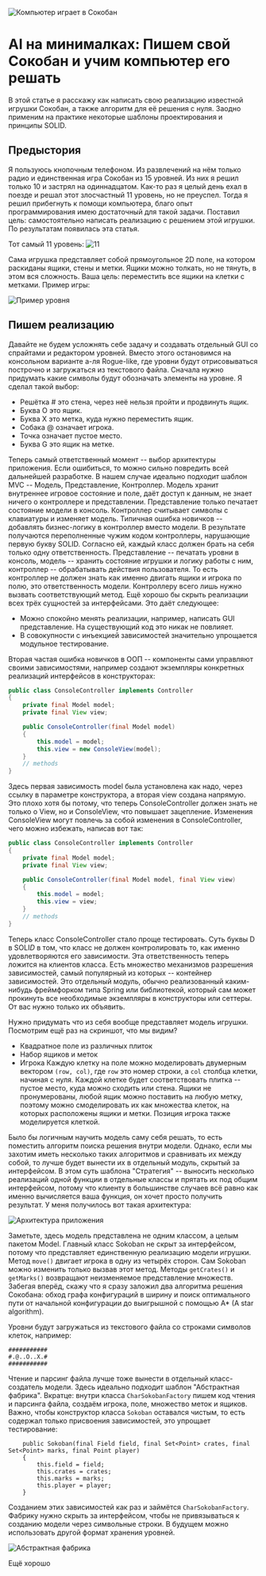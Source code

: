 ![Компьютер играет в Сокобан](sokoban4.gif)

# AI на минималках: Пишем свой Сокобан и учим компьютер его решать
В этой статье я расскажу как написать свою реализацию известной игрушки Сокобан, а также алгоритм для её решения с нуля. Заодно применим на практике некоторые шаблоны
проектирования и принципы SOLID.

## Предыстория
Я пользуюсь кнопочным телефоном. Из развлечений на нём только радио и единственная игра Сокобан из 15 уровней. Из них я решил только 10 и застрял на одиннадцатом.
Как-то раз я целый день ехал в поезде и решал этот злосчастный 11 уровень, но не преуспел. Тогда я решил прибегнуть к помощи компьютера, благо опыт программирования
имею достаточный для такой задачи. Поставил цель: самостоятельно написать реализацию с решением этой игрушки. По результатам появилась эта статья.

Тот самый 11 уровень:
![11](eleven.png)

Сама игрушка представляет собой прямоугольное 2D поле, на котором раскиданы ящики, стены и метки. Ящики можно толкать, но не тянуть, в этом вся сложность.
Ваша цель: переместить все ящики на клетки с метками. Пример игры:

![Пример уровня](https://upload.wikimedia.org/wikipedia/commons/4/4b/Sokoban_ani.gif)

## Пишем реализацию
Давайте не будем усложнять себе задачу и создавать отдельный GUI со спрайтами и редактором уровней. Вместо этого остановимся на консольном варианте а-ля Rogue-like,
где уровни будут отрисовываться построчно и загружаться из текстового файла. Сначала нужно придумать какие символы будут обозначать элементы на уровне. Я сделал
такой выбор:
* Решётка # это стена, через неё нельзя пройти и продвинуть ящик.
* Буква O это ящик.
* Буква X это метка, куда нужно переместить ящик.
* Собака @ означает игрока.
* Точка означает пустое место.
* Буква G это ящик на метке.

Теперь самый ответственный момент -- выбор архитектуры приложения. Если ошибиться, то можно сильно повредить всей дальнейшей разработке. В нашем случае идеально
подходит шаблон MVC -- Модель, Представление, Контроллер. Модель хранит внутреннее игровое состояние и поле, даёт доступ к данным, не знает ничего о контроллере и
представлении. Представление только печатает состояние модели в консоль. Контроллер считывает символы с клавиатуры и изменяет модель. Типичная ошибка новичков --
добавлять бизнес-логику в контроллер вместо модели. В результате получаются переполненные чужим кодом контроллеры, нарушающие первую букву SOLID. Согласно ей, каждый
класс должен брать на себя только одну ответственность. Представление -- печатать уровни в консоль, модель -- хранить состояние игрушки и логику работы с ним,
контроллер -- обрабатывать действия пользователя. То есть контроллер не должен знать как именно двигать ящики и игрока по полю, это ответственность модели. Контроллеру
всего лишь нужно вызвать соответствующий метод. Ещё хорошо бы скрыть реализации всех трёх сущностей за интерфейсами. Это даёт следующее:

* Можно спокойно менять реализации, например, написать GUI представление. На существующий код это никак не повлияет.
* В совокупности с инъекцией зависимостей значительно упрощается модульное тестирование.

Вторая частая ошибка новичков в ООП -- компоненты сами управляют своими зависимостями, например создают экземпляры конкретных реализаций интерфейсов в конструкторах:
```java
public class ConsoleController implements Controller
{
    private final Model model;
    private final View view;

    public ConsoleController(final Model model)
    {
        this.model = model;
        this.view = new ConsoleView(model);
    }
    // methods
}
```

Здесь первая зависимость model была установлена как надо, через ссылку в параметре конструктора, а вторая view создана напрямую. Это плохо хотя бы потому, что теперь
ConsoleController должен знать не только о View, но и ConsoleView, что повышает зацепление. Изменения ConsoleView могут повлечь за собой изменения в
ConsoleController, чего можно избежать, написав вот так:

```java
public class ConsoleController implements Controller
{
    private final Model model;
    private final View view;

    public ConsoleController(final Model model, final View view)
    {
        this.model = model;
        this.view = view;
    }
    // methods
}
```

Теперь класс ConsoleController стало проще тестировать. Суть буквы D в SOLI*D* в том, что класс не должен контролировать то, как именно удовлетворяются его
зависимости. Эта ответственность теперь ложится на клиентов класса. Есть множество механизмов разрешения зависимостей, самый популярный из которых -- контейнер
зависимостей. Это отдельный модуль, обычно реализованный каким-нибудь фреймфорком типа Spring или библиотекой, который сам может прокинуть все необходимые экземпляры
в конструкторы или сеттеры. От вас нужно только их объявить.

Нужно придумать что из себя вообще представляет модель игрушки. Посмотрим ещё раз на скриншот, что мы видим?
* Квадратное поле из различных плиток
* Набор ящиков и меток
* Игрока
Каждую клетку на поле можно моделировать двумерным вектором `(row, col)`, где `row` это номер строки, а `col` столбца клетки, начиная с нуля. 
Каждой клетке будет соответствовать плитка -- пустое место, куда можно сходить или стена.
Ящики не пронумерованы, любой ящик можно поставить на любую метку, поэтому можно смоделировать их как множества клеток, на которых расположены
ящики и метки. Позиция игрока также моделируется клеткой.

Было бы логичным научить модель саму себя решать, то есть поместить алгоритм поиска решения внутри модели. Однако, если мы захотим иметь 
несколько таких алгоритмов и сравнивать их между собой, то лучше будет вынести их в отдельный модуль, скрытый за интерфейсом. В этом суть 
шаблона "Стратегия" -- выносить несколько реализаций одной функции в отдельные классы и прятать их под общим интерфейсом, потому что клиенту
в большинстве случаев всё равно как именно вычисляется ваша функция, он хочет просто получить результат.
У меня получилось вот такая архитектура:

![Архитектура приложения](Sokoban.png)

Заметьте, здесь модель представлена не одним классом, а целым пакетом Model. Главный класс Sokoban не скрыт за интерфейсом, потому что представляет единственную реализацию модели игрушки.
Метод `move()` двигает игрока в одну из четырёх сторон. Сам Sokoban можно изменить только вызвав этот метод. Методы `getCrates()` и `getMarks()` возвращают неизменяемое представление множеств.
Забегая вперёд, скажу что я сразу заложил два алгоритма решения Сокобана: обход графа конфигураций в ширину и поиск оптимального пути от начальной конфигурации до выигрышной с помощью A* (A star algorithm). 

Уровни будут загружаться из текстового файла со строками символов клеток, например:

```
###########
#.@..O..X.#
###########
```

Чтение и парсинг файла лучше тоже вынести в отдельный класс-создатель модели. Здесь идеально подходит шаблон "Абстрактная фабрика".
Вкратце: внутри класса `CharSokobanFactory` пишем код чтения и парсинга файла, создаём игрока, поле, множество меток и ящиков.
Важно, чтобы конструктор класса `Sokoban` оставался чистым, то есть содержал только присвоения зависимостей, это упрощает тестирование:

```
    public Sokoban(final Field field, final Set<Point> crates, final Set<Point> marks, final Point player)
    {
        this.field = field;
        this.crates = crates;
        this.marks = marks;
        this.player = player;
    }
```

Созданием этих зависимостей как раз и займётся `CharSokobanFactory`. Фабрику нужно скрыть за интерфейсом, чтобы не привязываться к созданию модели через символьные строки.
В будущем можно использовать другой формат хранения уровней.

![Абстрактная фабрика](Factory.png)

Ещё хорошо 